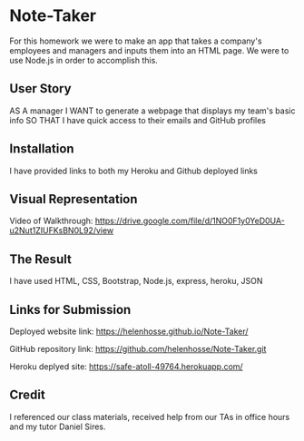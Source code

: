 # Note-Taker

For this homework we were to make an app that takes a company's employees and managers and inputs them into an HTML page. We were to use Node.js in order to accomplish this.

## User Story

AS A manager
I WANT to generate a webpage that displays my team's basic info
SO THAT I have quick access to their emails and GitHub profiles

## Installation
I have provided links to both my Heroku and Github deployed links

## Visual Representation

Video of Walkthrough: https://drive.google.com/file/d/1NO0F1y0YeD0UA-u2Nut1ZIUFKsBN0L92/view

## The Result
I have used HTML, CSS, Bootstrap, Node.js, express, heroku, JSON

## Links for Submission
Deployed website link: https://helenhosse.github.io/Note-Taker/

GitHub repository link: https://github.com/helenhosse/Note-Taker.git

Heroku deplyed site: https://safe-atoll-49764.herokuapp.com/

## Credit
I referenced our class materials, received help from our TAs in office hours and my tutor Daniel Sires.